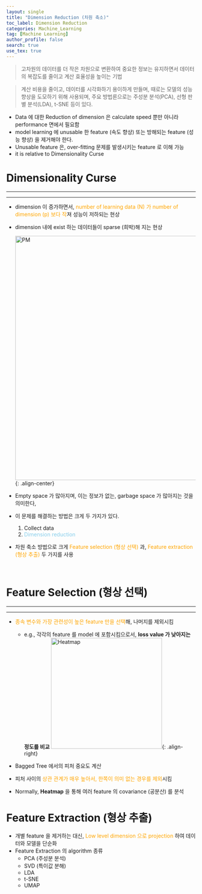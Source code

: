 ```yaml
---
layout: single
title: "Dimension Reduction (차원 축소)"
toc_label: Dimension Reduction
categories: Machine_Learning
tag: [Machine Learning]
author_profile: false
search: true
use_tex: true
---
```


> 고차원의 데이터를 더 작은 차원으로 변환하여 중요한 정보는 유지하면서 데이터의 복잡도를 줄이고 계산 효율성을 높이는 기법

> 계산 비용을 줄이고, 데이터를 시각화하기 용이하게 만들며, 때로는 모델의 성능 향상을 도모하기 위해 사용되며, 주요 방법론으로는 주성분 분석(PCA), 선형 판별 분석(LDA), t-SNE 등이 있다.

- Data 에 대한 Reduction of dimension 은 calculate speed 뿐만 아니라 performance 면에서 필요함
- model learning 에 unusable 한 feature (속도 향상) 또는 방해되는 feature (성능 향상) 을 제거해야 한다.
- Unusable feature 은, over-fitting 문제를 발생시키는 feature 로 이해 가능
- it is relative to Dimensionality Curse

# Dimensionality Curse

---

---

- dimension 이 증가하면서, <span style='color:orange'>number of learning data (N) 가 number of dimension (p) 보다 작</span>져 성능이 저하되는 현상
- dimension 내에 exist 하는 데이터들이 sparse (희박)해 지는 현상

  <img width="650" alt="PM" src="https://github.com/woo-kyu/woo-kyu.github.io/assets/102133610/cb586e0c-1494-45bf-971b-f4f05e35c3d4">{: .align-center}


- Empty space 가 많아지며, 이는 정보가 없는, garbage space 가 많아지는 것을 의미한다,
- 이 문제를 해결하는 방법은 크게 두 가지가 있다.
  1. Collect data
  2. <span style="color:skyblue">Dimension reduction</span>
- 차원 축소 방법으로 크게 <span style='color:orange'>Feature selection (형상 선택)</span> 과, <span style='color:orange'>Feature extraction (형상 추출)</span> 두 가지를 사용

<br>



# Feature Selection (형상 선택)

---

---

- <span style='color:orange'>종속 변수와 가장 관련성이 높은 feature 만을 선택</span>해, 나머지를 제외시킴
  - e.g., 각각의 feature 를 model 에 포함시킴으로서, **loss value 가 낮아지는 정도를 비교** <img width="295" alt="Heatmap" src="https://github.com/woo-kyu/woo-kyu.github.io/assets/102133610/45c9bf1d-3285-4c82-9ef9-eb4d17b0f0b2">{: .align-right}


- Bagged Tree 에서의 피처 중요도 계산
- 피처 사이의 <span style='color:orange'>상관 관계가 매우 높아서,  한쪽이 의미 없는 경우를 제외</span>시킴
- Normally, **Heatmap** 을 통해 여러 feature 의 covariance (공분산) 를 분석

# Feature Extraction (형상 추출)

- 개별 feature 을 제거하는 대신, <span style='color:orange'>Low level dimension 으로 projection</span> 하여 데이터와 모델을 단순화
- Feature Extraction 의 algorithm 종류
  - PCA (주성분 분석)
  - SVD (특이값 분해)
  - LDA
  - t-SNE
  - UMAP